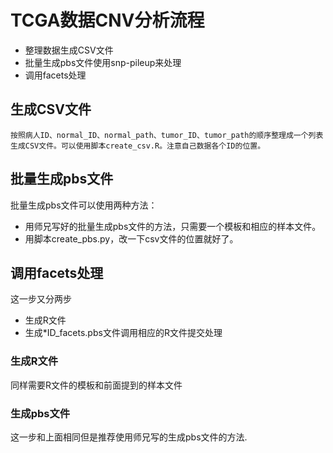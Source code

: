 # TCGA数据CNV分析流程

* 整理数据生成CSV文件
* 批量生成pbs文件使用snp-pileup来处理
* 调用facets处理

## 生成CSV文件
    按照病人ID、normal_ID、normal_path、tumor_ID、tumor_path的顺序整理成一个列表生成CSV文件。可以使用脚本create_csv.R。注意自己数据各个ID的位置。
    
## 批量生成pbs文件
   批量生成pbs文件可以使用两种方法：
   * 用师兄写好的批量生成pbs文件的方法，只需要一个模板和相应的样本文件。
   * 用脚本create_pbs.py，改一下csv文件的位置就好了。
## 调用facets处理
这一步又分两步
* 生成R文件
* 生成*ID_facets.pbs文件调用相应的R文件提交处理
### 生成R文件
同样需要R文件的模板和前面提到的样本文件
### 生成pbs文件
这一步和上面相同但是推荐使用师兄写的生成pbs文件的方法.    